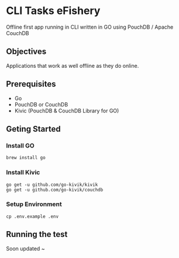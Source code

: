# CLI Tasks eFishery

Offline first app running in CLI written in GO using PouchDB / Apache CouchDB

## Objectives

Applications that work as well offline as they do online.

## Prerequisites

- Go
- PouchDB or CouchDB
- Kivic (PouchDB & CouchDB Library for GO)

## Geting Started

### Install GO

```
brew install go
```

### Install Kivic

```
go get -u github.com/go-kivik/kivik
go get -u github.com/go-kivik/couchdb
```

### Setup Environment

```
cp .env.example .env
```

## Running the test

Soon updated ~
